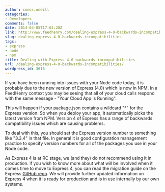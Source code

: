 ```yaml
---
author: conor.oneill
categories:
- Developers
comments: false
date: 2014-03-05T17:02:20Z
link: http://www.feedhenry.com/dealing-express-4-0-backwards-incompatibilities/
slug: dealing-express-4-0-backwards-incompatibilities
tags:
- express
- node
- npm
title: Dealing with Express 4.0 backwards incompatibilities
url: /dealing-express-4-0-backwards-incompatibilities/
wordpress_id: 3616
---
```


If you have been running into issues with your Node code today, it is probably due to the new version of Express (4.0) which is now in NPM. In a FeedHenry context you may be seeing that all of your cloud calls respond with the same message - "Your Cloud App is Running".

This will happen if your package.json contains a wildcard "*" for the Express version. So when you deploy your app, it automatically picks the latest version from NPM. Version 4 of Express has a range of backwards compatibility issues which are causing problems.

To deal with this, you should set the Express version number to something like "3.3.4" in that file. In general it is good configuration management practice to specify version numbers for all of the packages you use in your Node code.

As Express 4 is at RC stage, we (and they) do not recommend using it in production. If you wish to know more about what will be involved when it comes time to move to Express 4, you can read the migration guide on the Express [GitHub repo](https://github.com/visionmedia/express/wiki/Migrating-from-3.x-to-4.x). We will provide further updated information on Express 4 when it is ready for production and is in use internally by our own systems.





